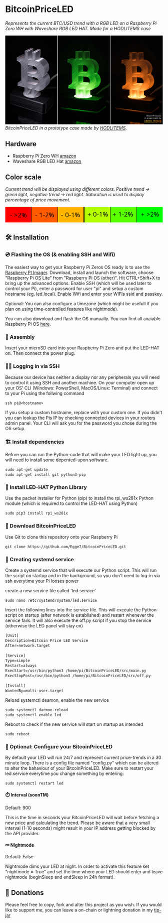 # BitcoinPriceLED
 
*Represents the current BTC/USD trend with a RGB LED on a Raspberry Pi Zero WH with Waveshare RGB LED HAT. Made for a HODLITEMS case*

![Prototype V1](/pictures/LED.jpg)
*BitcoinPriceLED in a prototype case made by [HODLITEMS](https://hodlitems.com/).*

## Hardware

* Raspberry Pi Zero WH [amazon](https://www.amazon.de/Raspberry-Pi-Zero-WH/dp/B07BHMRTTY)
* Waveshare RGB LED Hat [amazon](https://www.amazon.de/Waveshare-RGB-LED-HAT-Expansion/dp/B06ZYLC1BJ)

## Color scale

*Current trend will be displayed using different colors. Positive trend -> green light, negative trend -> red light. Saturation is used to display percentage of price movement.*

![colorscale](/pictures/Farbskala.png)

## 🛠️ Installation

### 💿 Flashing the OS (& enabling SSH and Wifi)

The easiest way to get your Raspberry Pi Zeros OS ready is to use the [Raspberry PI Imager](https://www.raspberrypi.org/software/). Download, install and launch the software, choose "Raspberry Pi OS Lite" from "Raspberry Pi OS (other)". Hit CTRL+Shift+X to bring up the advanced options. Enable SSH (which will be used later to control your Pi), enter a password for user "pi" and setup a custom hostname (eg. led.local). Enable Wifi and enter your WIFIs ssid and passkey.

Optional: You can also configure a timezone (which might be usefull if you plan on using time-controlled features like nightmode).

You can also download and flash the OS manually. You can find all avaiable Raspberry Pi OS [here](https://www.raspberrypi.org/software/operating-systems/).

### 🔨 Assembly

Insert your microSD card into your Raspberry Pi Zero and put the LED-HAT on. Then connect the power plug.

### 👨‍💻 Logging in via SSH

Because our device has neither a display nor any peripherals you will need to control it using SSH and another machine. On your computer open up your OS' CLI (Windows: PowerShell, MacOS/Linux: Terminal) and connect to your Pi using the follwing command

```shell
ssh pi@<hostname>
```

If you setup a custom hostname, replace <hostname> with your custom one. If you didn't you can lookup the Pis IP by checking connected devices in your routers admin panel. Your CLI will ask you for the password you chose during the OS setup.

### 🏗️ Install dependencies

Before you can run the Python-code that will make your LED light up, you will need to install some depented-upon software.

```shell
sudo apt-get update
sudo apt-get install git python3-pip
```

### 🚧 Install LED-HAT Python Library

Use the packet installer for Python (pip) to install the rpi_ws281x Python module (which is required to control the LED-HAT using Python)

```shell
sudo pip3 install rpi_ws281x
```

### 📁 Download BitcoinPriceLED

Use Git to clone this repository onto your Raspberry Pi

```shell
git clone https://github.com/Egge7/BitcoinPriceLED.git
```

### 👷 Creating systemd service

Create a systemd service that will execute our Python script. This will run the script on startup and in the background, so you don't need to log-in via ssh everytime your Pi looses power

create a new service file called 'led.service'

```shell
sudo nano /etc/systemd/system/led.service
```

Insert the following lines into the service file. This will execute the Python-script on startup (after network is established) and restart whenever the service fails. It will also execute the off.py script if you stop the service (otherwise the LED panel will stay on)
```
[Unit]
Description=Bitcoin Price LED Service
After=network.target

[Service]
Type=simple
Restart=always
ExecStart=/usr/bin/python3 /home/pi/BitcoinPriceLED/src/main.py
ExecStopPost=/usr/bin/python3 /home/pi/BitcoinPriceLED/src/off.py

[Install]
WantedBy=multi-user.target
```

Reload systemctl deamon, enable the new service

```shell
sudo systemctl daemon-reload
sudo systemctl enable led
```

Reboot to check if the new service will start on startup as intended

```shell
sudo reboot
```

### 🧰 Optional: Configure your BitcoinPriceLED

By default your LED will run 24/7 and represent current price-trends in a 30 minute loop. There is a config file named "config.py" which can be altered to alter the bahaviour of your BitcoinPriceLED. Make sure to restart your led.service everytime you change something by entering:

```shell
sudo systemctl restart led
```

#### ⏱️ Interval (soonTM)

Default: 900

This is the time in seconds your BitcoinPriceLED will wait before fetching a new price and calculating the trend. Please be aware that a very small interval (1-10 seconds) might result in your IP address getting blocked by the API provider.

#### 💤 Nightmode

Default: False

Nightmode dims your LED at night. In order to activate this feature set "nightmode = True" and set the time where your LED should enter and leave nightmode (beginSleep and endSleep in 24h format).

## 🧡 Donations 

Please feel free to copy, fork and alter this project as you wish. If you would like to support me, you can leave a on-chain or lightning donation in my [tip-jar](https://tallyco.in/s/4wl2kh/)
